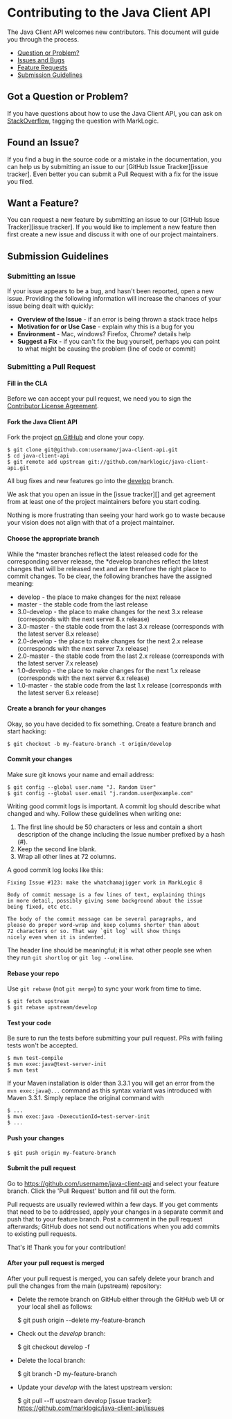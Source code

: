 # Contributing to the Java Client API

The Java Client API welcomes new contributors. This document will guide you 
through the process.

 - [Question or Problem?](#question)
 - [Issues and Bugs](#issue)
 - [Feature Requests](#feature)
 - [Submission Guidelines](#submit)
 
## <a name="question"></a> Got a Question or Problem?

If you have questions about how to use the Java Client API, you can ask on 
[StackOverflow](http://stackoverflow.com/tags/marklogic), tagging the question 
with MarkLogic.

## <a name="issue"></a> Found an Issue?
If you find a bug in the source code or a mistake in the documentation, you can help us by
submitting an issue to our [GitHub Issue Tracker][issue tracker]. Even better 
you can submit a Pull Request with a fix for the issue you filed.

## <a name="feature"></a> Want a Feature?
You can request a new feature by submitting an issue to our 
[GitHub Issue Tracker][issue tracker].  If you would like to implement a new 
feature then first create a new issue and discuss it with one of our project 
maintainers.

## <a name="submit"></a> Submission Guidelines

### Submitting an Issue
If your issue appears to be a bug, and hasn't been reported, open a new issue.
Providing the following information will increase the chances of your issue 
being dealt with quickly:

* **Overview of the Issue** - if an error is being thrown a stack trace helps
* **Motivation for or Use Case** - explain why this is a bug for you
* **Environment** - Mac, windows? Firefox, Chrome? details help
* **Suggest a Fix** - if you can't fix the bug yourself, perhaps you can point 
to what might be causing the problem (line of code or commit)

### Submitting a Pull Request

#### Fill in the CLA

Before we can accept your pull request, we need you to sign the [Contributor 
License Agreement](http://developer.marklogic.com/products/cla). 

#### Fork the Java Client API

Fork the project [on GitHub](https://github.com/marklogic/java-client-api/fork) 
and clone your copy.

    $ git clone git@github.com:username/java-client-api.git
    $ cd java-client-api
    $ git remote add upstream git://github.com/marklogic/java-client-api.git

All bug fixes and new features go into the [develop](https://github.com/marklogic/java-client-api/tree/develop) branch.

We ask that you open an issue in the [issue tracker][] and get agreement from
at least one of the project maintainers before you start coding.

Nothing is more frustrating than seeing your hard work go to waste because
your vision does not align with that of a project maintainer.

#### Choose the appropriate branch

While the \*master branches reflect the latest released code for the
corresponding server release, the \*develop branches reflect the latest changes
that will be released next and are therefore the right place to commit changes.
To be clear, the following branches have the assigned meaning:
* develop - the place to make changes for the next release
* master  - the stable code from the last release
* 3.0-develop - the place to make changes for the next 3.x release (corresponds with the next server 8.x release)
* 3.0-master  - the stable code from the last 3.x release (corresponds with the latest server 8.x release)
* 2.0-develop - the place to make changes for the next 2.x release (corresponds with the next server 7.x release)
* 2.0-master  - the stable code from the last 2.x release (corresponds with the latest server 7.x release)
* 1.0-develop - the place to make changes for the next 1.x release (corresponds with the next server 6.x release)
* 1.0-master  - the stable code from the last 1.x release (corresponds with the latest server 6.x release)

#### Create a branch for your changes

Okay, so you have decided to fix something. Create a feature branch
and start hacking:

    $ git checkout -b my-feature-branch -t origin/develop

#### Commit your changes

Make sure git knows your name and email address:

    $ git config --global user.name "J. Random User"
    $ git config --global user.email "j.random.user@example.com"

Writing good commit logs is important. A commit log should describe what
changed and why. Follow these guidelines when writing one:

1. The first line should be 50 characters or less and contain a short
   description of the change including the Issue number prefixed by a hash (#).
2. Keep the second line blank.
3. Wrap all other lines at 72 columns.

A good commit log looks like this:

```
Fixing Issue #123: make the whatchamajigger work in MarkLogic 8

Body of commit message is a few lines of text, explaining things
in more detail, possibly giving some background about the issue
being fixed, etc etc.

The body of the commit message can be several paragraphs, and
please do proper word-wrap and keep columns shorter than about
72 characters or so. That way `git log` will show things
nicely even when it is indented.
```

The header line should be meaningful; it is what other people see when they
run `git shortlog` or `git log --oneline`.

#### Rebase your repo

Use `git rebase` (not `git merge`) to sync your work from time to time.

    $ git fetch upstream
    $ git rebase upstream/develop

#### Test your code

Be sure to run the tests before submitting your pull request. PRs with failing 
tests won't be accepted. 

    $ mvn test-compile
    $ mvn exec:java@test-server-init
    $ mvn test

If your Maven installation is older than 3.3.1 you will get an error from the
`mvn exec:java@...` command as this syntax variant was introduced with Maven
3.3.1. Simply replace the original command with

    $ ...
    $ mvn exec:java -DexecutionId=test-server-init
    $ ...

#### Push your changes

    $ git push origin my-feature-branch

#### Submit the pull request

Go to https://github.com/username/java-client-api and select your feature 
branch. Click the 'Pull Request' button and fill out the form.

Pull requests are usually reviewed within a few days. If you get comments that 
need to be to addressed, apply your changes in a separate commit and push that 
to your feature branch. Post a comment in the pull request afterwards; GitHub 
does not send out notifications when you add commits to existing pull requests.

That's it! Thank you for your contribution!


#### After your pull request is merged

After your pull request is merged, you can safely delete your branch and pull 
the changes from the main (upstream) repository:

* Delete the remote branch on GitHub either through the GitHub web UI or your 
local shell as follows:

    $ git push origin --delete my-feature-branch

* Check out the *develop* branch:

    $ git checkout develop -f

* Delete the local branch:

    $ git branch -D my-feature-branch

* Update your *develop* with the latest upstream version:

    $ git pull --ff upstream develop
[issue tracker]: https://github.com/marklogic/java-client-api/issues
